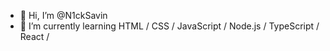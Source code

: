 - 👋 Hi, I’m @N1ckSavin
- 🌱 I’m currently learning HTML / CSS / JavaScript / Node.js / TypeScript / React /


